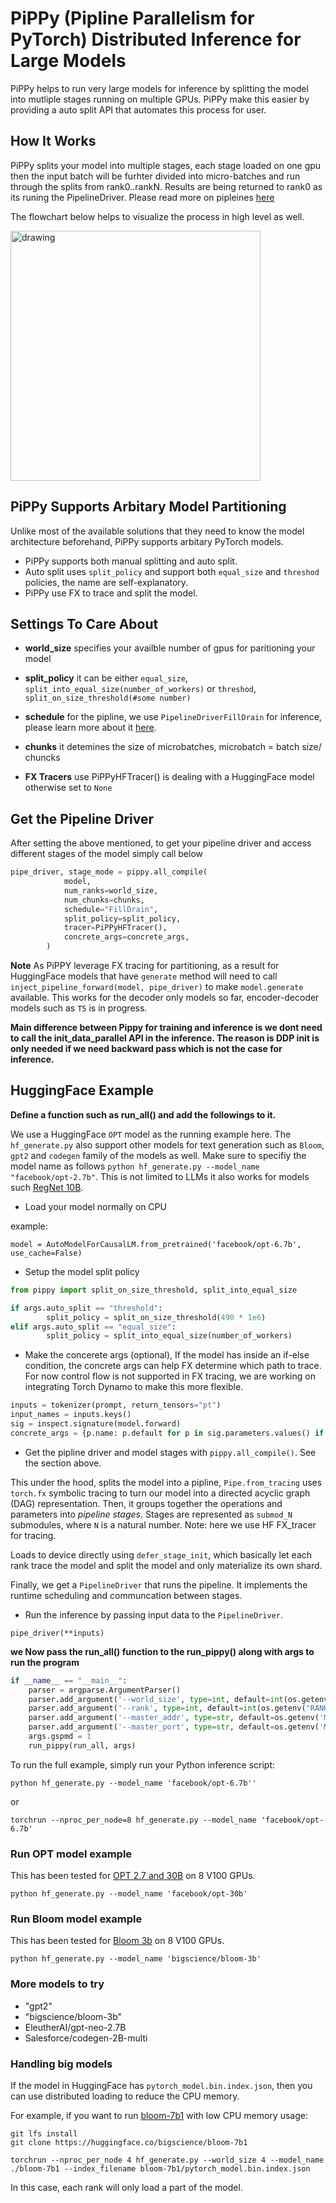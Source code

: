 # PiPPy (Pipline Parallelism for PyTorch) Distributed Inference for Large Models

PiPPy helps to run very large models for inference by splitting the model into mutliple stages running on multiple GPUs.
PiPPy make this easier by providing a auto split API that automates this process for user.

## How It Works

PiPPy splits your model into multiple stages, each stage loaded on one gpu then the input batch will be furhter divided into micro-batches and run through the splits from
rank0..rankN. Results are being returned to rank0 as its runing the PipelineDriver. Please read more on pipleines [here](https://github.com/pytorch/tau/blob/main/README.md)

The flowchart below helps to visualize the process in high level as well.

<img src="https://user-images.githubusercontent.com/9162336/207237303-86dc02fe-dae0-4335-8d23-c56d31ecdb87.png" alt="drawing" width="400"/>

## PiPPy Supports Arbitary Model Partitioning

Unlike most of the available solutions that they need to know the model architecture beforehand, PiPPy supports arbitary PyTorch models.
* PiPPy supports both manual splitting and auto split.
* Auto split uses `split_policy` and support both `equal_size` and `threshod` policies, the name are self-explanatory.
* PiPPy use FX to trace and split the model.

## Settings To Care About

* **world_size** specifies your availble number of gpus for paritioning your model

* **split_policy** it can be either `equal_size`, `split_into_equal_size(number_of_workers)` or `threshod`, `split_on_size_threshold(#some number)`

* **schedule** for the pipline, we use `PipelineDriverFillDrain` for inference, please learn more about it [here](https://github.com/pytorch/tau/blob/main/README.md#advanced-pipeline-schedules).

* **chunks** it detemines the size of microbatches, microbatch = batch size/ chuncks

* **FX Tracers** use PiPPyHFTracer() is dealing with a HuggingFace model otherwise set to `None`

## Get the Pipeline Driver

After setting the above mentioned, to get your pipeline driver and access different stages of the model simply call below

```python
pipe_driver, stage_mode = pippy.all_compile(
            model,
            num_ranks=world_size,
            num_chunks=chunks,
            schedule="FillDrain",
            split_policy=split_policy,
            tracer=PiPPyHFTracer(),
            concrete_args=concrete_args,
        )
```
**Note** As PiPPY leverage FX tracing for partitioning, as a result for HuggingFace models that have `generate` method will need to call `inject_pipeline_forward(model, pipe_driver)` to  make `model.generate` available. This works for the decoder only  models so far, encoder-decoder models such as `T5` is in progress.

**Main difference between Pippy for training and inference is we dont need to call the init_data_parallel API in the inference. The reason is DDP init is only needed if we need backward pass which is not the case for inference.**



## HuggingFace Example

**Define a function such as run_all() and add the followings to it.**

We use a HuggingFace `OPT` model as the running example here. The `hf_generate.py` also support other models for text generation such as `Bloom`, `gpt2` and `codegen` family of the models as well. Make sure to specifiy the model name as follows ` python hf_generate.py --model_name "facebook/opt-2.7b" `. This is not limited to LLMs it also works for models such [RegNet 10B](https://huggingface.co/facebook/regnet-y-10b-seer).


* Load your model normally on CPU

example:

` model = AutoModelForCausalLM.from_pretrained('facebook/opt-6.7b', use_cache=False) `


*  Setup the model split policy

```python
from pippy import split_on_size_threshold, split_into_equal_size

if args.auto_split == "threshold":
        split_policy = split_on_size_threshold(490 * 1e6)
elif args.auto_split == "equal_size":
        split_policy = split_into_equal_size(number_of_workers)
```
* Make the concerete args (optional), If the model has inside an if-else condition, the concrete args can help FX determine which path to trace. For now control flow is not supported in FX tracing, we are working on integrating Torch Dynamo to make this more flexible. 

```python
inputs = tokenizer(prompt, return_tensors="pt")
input_names = inputs.keys()
sig = inspect.signature(model.forward)
concrete_args = {p.name: p.default for p in sig.parameters.values() if p.name not in input_names}
```

* Get the pipline driver and model stages with `pippy.all_compile()`. See the section above.

This under the hood, splits the model into a pipline, `Pipe.from_tracing` uses `torch.fx` symbolic tracing to turn our model into a directed acyclic graph (DAG) representation. Then, it groups together the operations and parameters into _pipeline stages_. Stages are represented as `submod_N` submodules, where `N` is a natural number. Note: here we use HF FX_tracer for tracing.

Loads to device directly using `defer_stage_init`, which basically let each rank trace the model and split the model and only materialize its own shard.

Finally, we get a `PipelineDriver` that runs the pipeline. It implements the runtime scheduling and communcation between stages.


* Run the inference by passing input data to the `PipelineDriver`.

`pipe_driver(**inputs)`


**we Now pass the run_all() function to the run_pippy() along with args to run the program**

```python
if __name__ == "__main__":
    parser = argparse.ArgumentParser()
    parser.add_argument('--world_size', type=int, default=int(os.getenv("WORLD_SIZE", 8)))
    parser.add_argument('--rank', type=int, default=int(os.getenv("RANK", -1)))
    parser.add_argument('--master_addr', type=str, default=os.getenv('MASTER_ADDR', 'localhost'))
    parser.add_argument('--master_port', type=str, default=os.getenv('MASTER_PORT', '29500'))
    args.gspmd = 1
    run_pippy(run_all, args)
```

To run the full example, simply run your Python inference script:

` python hf_generate.py --model_name 'facebook/opt-6.7b'' `

or

` torchrun --nproc_per_node=8 hf_generate.py --model_name 'facebook/opt-6.7b' `

### Run OPT model example

This has been tested for [OPT 2.7 and 30B](https://huggingface.co/facebook/opt-30b) on 8 V100 GPUs.

` python hf_generate.py --model_name 'facebook/opt-30b' `

### Run Bloom model example

This has been tested for [Bloom 3b](https://huggingface.co/docs/transformers/model_doc/bloom) on 8 V100 GPUs.

` python hf_generate.py --model_name 'bigscience/bloom-3b' `

### More models to try
-  "gpt2"
- "bigscience/bloom-3b"
- EleutherAI/gpt-neo-2.7B
- Salesforce/codegen-2B-multi

### Handling big models

If the model in HuggingFace has `pytorch_model.bin.index.json`, then you can use distributed loading to reduce the CPU memory.

For example, if you want to run [bloom-7b1](https://huggingface.co/bigscience/bloom-7b1) with low CPU memory usage:

```
git lfs install
git clone https://huggingface.co/bigscience/bloom-7b1

torchrun --nproc_per_node 4 hf_generate.py --world_size 4 --model_name ./bloom-7b1 --index_filename bloom-7b1/pytorch_model.bin.index.json
```

In this case, each rank will only load a part of the model.